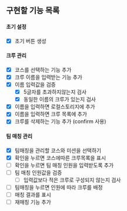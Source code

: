 ## 구현할 기능 목록

#### 초기 설정

- [x] 초기 버튼 생성

#### 크루 관리

- [x] 코스를 선택하는 기능 추가
- [x] 크루 이름을 입력받는 기능 추가
- [x] 이름 입력값을 검증
  - [x] 5글자를 초과하지않는지 검사
  - [x] 동일한 이름의 크루가 있는지 검사
- [x] 이름을 입력하면 로컬스토리지에 추가
- [x] 이름을 입력하면 크루 목록에 추가
- [x] 크루를 삭제하는 기능 추가 (confirm 사용)

#### 팀 매칭 관리

- [x] 팀매칭을 관리할 코스와 미션을 선택하기
- [x] 확인을 누르면 코스에따른 크루목록을 표시
- [ ] 확인을 누르면 팀 매칭 인원을 입력받도록 추가
- [ ] 팀 매칭 인원값을 검증
  - [ ] 입력값보다 적은 크루로 구성되지 않는지 검사
- [ ] 팀매칭을 누르면 인원에 따라 크루를 배정
- [ ] 매칭 결과를 표시
- [ ] 재매칭 기능 추가
